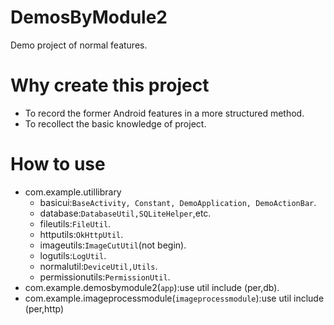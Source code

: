 # DemosByModule2
Demo project of normal features.
# Why create this project
- To record the former Android features in a more structured method.
- To recollect the basic knowledge of project.

# How to use
- com.example.utillibrary
  - basicui:`BaseActivity, Constant, DemoApplication, DemoActionBar`.
  - database:`DatabaseUtil,SQLiteHelper`,etc.
  - fileutils:`FileUtil`.
  - httputils:`OkHttpUtil`.
  - imageutils:`ImageCutUtil`(not begin).
  - logutils:`LogUtil`.
  - normalutil:`DeviceUtil,Utils`.
  - permissionutils:`PermissionUtil`.
- com.example.demosbymodule2(`app`):use util include (per,db).
- com.example.imageprocessmodule(`imageprocessmodule`):use util include (per,http)